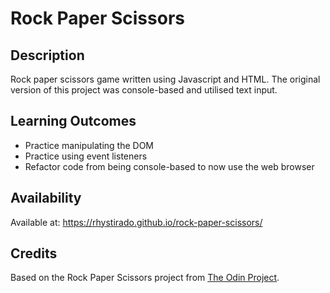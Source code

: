 # Rock Paper Scissors

## Description

Rock paper scissors game written using Javascript and HTML. The original version of this
project was console-based and utilised text input.

## Learning Outcomes

- Practice manipulating the DOM
- Practice using event listeners
- Refactor code from being console-based to now use the web browser

## Availability

Available at: https://rhystirado.github.io/rock-paper-scissors/

## Credits

Based on the Rock Paper Scissors project from [The Odin Project](https://www.theodinproject.com/lessons/foundations-revisiting-rock-paper-scissors).